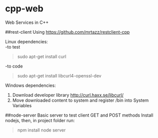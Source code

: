 # cpp-web
Web Services in C++

##rest-client
Using https://github.com/mrtazz/restclient-cpp

Linux dependencies:<br/>
-to test
 > sudo apt-get install curl

-to code
 > sudo apt-get install libcurl4-openssl-dev

Windows dependencies:<br/>
1) Download developer library http://curl.haxx.se/libcurl/<br/>
2) Move downloaded content to system and register /bin into System Variables

##node-server
Basic server to test client GET and POST methods
Install nodejs, then, in project folder run:
 > npm install
 > node server
